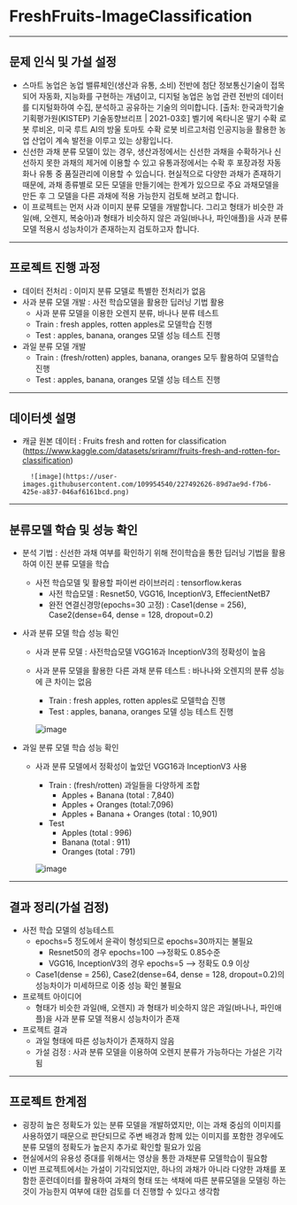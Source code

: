 # FreshFruits-ImageClassification
----
## 문제 인식 및 가설 설정
- 스마트 농업은 농업 밸류체인(생산과 유통, 소비) 전반에 첨단 정보통신기술이 접목되어 자동화, 지능화를 구현하는 개념이고, 디지털 농업은 농업 관련 전반의 데이터를 디지털화하여 수집, 분석하고 공유하는 기술의 의미합니다. [출처: 한국과학기술기획평가원(KISTEP) 기술동향브리프 | 2021-03호] 벨기에 옥타니온 딸기 수확 로봇 루비온, 미국 루트 AI의 방울 토마토 수확 로봇 비르고처럼 인공지능을 활용한 농업 산업이 계속 발전을 이루고 있는 상황입니다.    
- 신선한 과채 분류 모델이 있는 경우, 생산과정에서는 신선한 과채을 수확하거나 신선하지 못한 과채의 제거에 이용할 수 있고 유통과정에서는 수확 후 포장과정 자동화나 유통 중 품질관리에 이용할 수 있습니다. 현실적으로 다양한 과채가 존재하기 때문에, 과채 종류별로 모든 모델을 만들기에는 한계가 있으므로 주요 과채모델을 만든 후 그 모델을 다른 과채에 적용 가능한지 검토해 보려고 합니다.
- 이 프로젝트는 먼저 사과 이미지 분류 모델을 개발합니다. 그리고 형태가 비슷한 과일(배, 오렌지, 복숭아)과 형태가 비슷하지 않은 과일(바나나, 파인애플)을 사과 분류 모델 적용시 성능차이가 존재하는지 검토하고자 합니다.

---
## 프로젝트 진행 과정
- 데이터 전처리 : 이미지 분류 모델로 특별한 전처리가 없음
- 사과 분류 모델 개발 : 사전 학습모델을 활용한 딥러닝 기법 활용
   - 사과 분류 모델을 이용한 오렌지 분류, 바나나 분류 테스트
   - Train : fresh apples, rotten apples로 모델학습 진행
   - Test : apples, banana, oranges 모델 성능 테스트 진행
- 과일 분류 모델 개발
   - Train : (fresh/rotten) apples, banana, oranges 모두 활용하여 모델학습 진행
   - Test : apples, banana, oranges 모델 성능 테스트 진행

---
## 데이터셋 설명
- 캐글 원본 데이터 : Fruits fresh and rotten for classification     
  (https://www.kaggle.com/datasets/sriramr/fruits-fresh-and-rotten-for-classification)
      
        ![image](https://user-images.githubusercontent.com/109954540/227492626-89d7ae9d-f7b6-425e-a837-046af6161bcd.png)

---

## 분류모델 학습 및 성능 확인
- 분석 기법 : 신선한 과채 여부를 확인하기 위해 전이학습을 통한 딥러닝 기법을 활용하여 이진 분류 모델을 학습
   - 사전 학습모델 및 활용할 파이썬 라이브러리 : tensorflow.keras
       - 사전 학습모델 : Resnet50, VGG16, InceptionV3, EffecientNetB7
       - 완전 연결신경망(epochs=30 고정) : Case1(dense = 256), Case2(dense=64, dense = 128, dropout=0.2)
- 사과 분류 모델 학습 성능 확인
    - 사과 분류 모델 : 사전학습모델 VGG16과 InceptionV3의 정확성이 높음
    - 사과 분류 모델을 활용한 다른 과채 분류 테스트 : 바나나와 오렌지의 분류 성능에 큰 차이는 없음
        - Train : fresh apples, rotten apples로 모델학습 진행
        - Test : apples, banana, oranges 모델 성능 테스트 진행   
        
        ![image](https://user-images.githubusercontent.com/109954540/227495364-def449f8-bb33-4ea5-a68a-b742699b5df4.png)

- 과일 분류 모델 학습 성능 확인 
   - 사과 분류 모델에서 정확성이 높았던 VGG16과 InceptionV3 사용 
       - Train : (fresh/rotten) 과일들을 다양하게 조합
           - Apples + Banana (total : 7,840)
           - Apples + Oranges (total:7,096)
           - Apples + Banana + Oranges (total : 10,901)
       - Test
           - Apples (total : 996)
           - Banana (total : 911)
           - Oranges (total : 791)    
           
       ![image](https://user-images.githubusercontent.com/109954540/227497812-000b7a05-bdd6-4289-b274-8e032945059a.png)

---
## 결과 정리(가설 검정)
- 사전 학습 모델의 성능테스트
    - epochs=5 정도에서 윤곽이 형성되므로 epochs=30까지는 불필요
        - Resnet50의 경우 epochs=100 -->정확도 0.85수준
        - VGG16, InceptionV3의 경우 epochs=5 --> 정확도 0.9 이상
     - Case1(dense = 256), Case2(dense=64, dense = 128, dropout=0.2)의 성능차이가 미세하므로 이중 성능 확인 불필요
- 프로젝트 아이디어
    - 형태가 비슷한 과일(배, 오렌지) 과 형태가 비슷하지 않은 과일(바나나, 파인애플)을 사과 분류 모델 적용시 성능차이가 존재
- 프로젝트 결과
    - 과일 형태에 따른 성능차이가 존재하지 않음
    - 가설 검정 : 사과 분류 모델을 이용하여 오렌지 분류가 가능하다는 가설은 기각됨

---
## 프로젝트 한계점  
- 굉장히 높은 정확도가 있는 분류 모델을 개발하였지만, 이는 과채 중심의 이미지를 사용하였기 때문으로 판단되므로 주변 배경과 함께 있는 이미지를 포함한 경우에도 분류 모델의 정확도가 높은지 추가로 확인할 필요가 있음
- 현실에서의 유용성 증대를 위해서는 영상을 통한 과채분류 모델학습이 필요함
- 이번 프로젝트에서는 가설이 기각되었지만, 하나의 과채가 아니라 다양한 과채를 포함한 훈련데이터를 활용하여 과채의 형태 또는 색채에 따른 분류모델을 모델링 하는 것이 가능한지 여부에 대한 검토를 더 진행할 수 있다고 생각함



